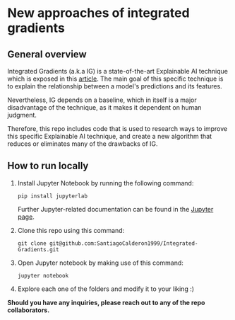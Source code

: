 # New approaches of integrated gradients

## General overview

Integrated Gradients (a.k.a IG) is a state-of-the-art Explainable AI technique which is exposed in this [article](https://arxiv.org/pdf/1703.01365.pdf). The main goal of this specific technique is to explain the relationship between a model's predictions and its features.

Nevertheless, IG depends on a baseline, which in itself is a major disadvantage of the technique, as it makes it dependent on human judgment. 

Therefore, this repo includes code that is used to research ways to improve this specific Explainable AI technique, and create a new algorithm that reduces or eliminates many of the drawbacks of IG.

## How to run locally

1. Install Jupyter Notebook by running the following command:
    ```
    pip install jupyterlab
    ```
    Further Jupyter-related documentation can be found in the [Jupyter page](https://jupyter.org/install).

2. Clone this repo using this command:
    ```
    git clone git@github.com:SantiagoCalderon1999/Integrated-Gradients.git
    ```
3. Open Jupyter notebook by making use of this command:
    ```
    jupyter notebook
    ```
4. Explore each one of the folders and modify it to your liking :)

**Should you have any inquiries, please reach out to any of the repo collaborators.**

